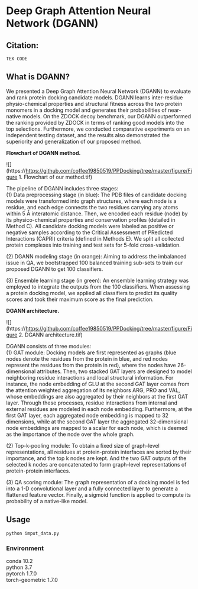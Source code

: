 # Deep Graph Attention Neural Network (DGANN) 

## Citation:
```
TEX CODE
```
## What is DGANN?
We presented a Deep Graph Attention Neural Network (DGANN) to evaluate and rank protein docking candidate models. DGANN learns inter-residue physio-chemical properties and structural fitness across the two protein monomers in a docking model and generates their probabilities of near-native models. On the ZDOCK decoy benchmark, our DGANN outperformed the ranking provided by ZDOCK in terms of ranking good models into the top selections. Furthermore, we conducted comparative experiments on an independent testing dataset, and the results also demonstrated the superiority and generalization of our proposed method.

**Flowchart of DGANN method.** 
 
![](https://https://github.com/coffee19850519/PPDocking/tree/master/figure/Figure 1. Flowchart of our method.tif)   

The pipeline of DGANN includes three stages:  
(1) Data preprocessing stage (in blue): The PDB files of candidate docking models were transformed into graph structures, where each node is a residue, and each edge connects the two residues carrying any atoms within 5 Å interatomic distance. Then, we encoded each residue (node) by its physico-chemical properties and conservation profiles (detailed in Method C). All candidate docking models were labeled as positive or negative samples according to the Critical Assessment of PRedicted Interactions (CAPRI) criteria (defined in Methods E). We split all collected protein complexes into training and test sets for 5-fold cross-validation.

(2) DGANN modeling stage (in orange): Aiming to address the imbalanced issue in QA, we bootstrapped 100 balanced training sub-sets to train our proposed DGANN to get 100 classifiers.

(3) Ensemble learning stage (in green): An ensemble learning strategy was employed to integrate the outputs from the 100 classifiers. When assessing a protein docking model, we applied all classifiers to predict its quality scores and took their maximum score as the final prediction.  

**DGANN architecture.**  

![](https://https://github.com/coffee19850519/PPDocking/tree/master/figure/Figure 2. DGANN architecture.tif)

 DGANN consists of three modules:  
(1) GAT module: Docking models are first represented as graphs (blue nodes denote the residues from the protein in blue, and red nodes represent the residues from the protein in red), where the nodes have 26-dimensional attributes. Then, two stacked GAT layers are designed to model neighboring residue interactions and local structural information. For instance, the node embedding of GLU at the second GAT layer comes from the attention weighted aggregation of its neighbors ARG, PRO and VAL, whose embeddings are also aggregated by their neighbors at the first GAT layer. Through these processes, residue interactions from internal and external residues are modeled in each node embedding. Furthermore, at the first GAT layer, each aggregated node embedding is mapped to 32 dimensions, while at the second GAT layer the aggregated 32-dimensional node embeddings are mapped to a scalar for each node, which is deemed as the importance of the node over the whole graph.
 
(2) Top-k-pooling module: To obtain a fixed size of graph-level representations, all residues at protein-protein interfaces are sorted by their importance, and the top k nodes are kept. And the two GAT outputs of the selected k nodes are concatenated to form graph-level representations of protein-protein interfaces.

(3) QA scoring module: The graph representation of a docking model is fed into a 1-D convolutional layer and a fully connected layer to generate a flattened feature vector. Finally, a sigmoid function is applied to compute its probability of a native-like model.

## Usage
```
python imput_data.py
```
### Environment
conda 10.2  
python 3.7  
pytorch 1.7.0  
torch-geometric 1.7.0  

